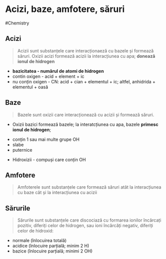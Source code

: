 # Acizi, baze, amfotere, săruri
#Chemistry 

## Acizi
> Acizii sunt substanțele care interacționaeză cu bazele și formează săruri. Oxizii acizi formează acizii la interacțiunea cu apa; **donează ionul de hidrogen**
+ **bazicitatea - numărul de atomi de hidrogen**
+ contin oxigen - acid + element + ic
+ nu conțin oxigen - CN: acid + cian + elementul + ic; altfel, anhidrida + elementul + oasă

## Baze
> Bazele sunt oxizii care interacționează cu acizii și formează săruri.
* Oxizii bazici formează bazele; la interatcțiunea cu apa, bazele **primesc ionul de hidrogen**; 
+ conțin 1 sau mai multe grupe OH
+ slabe
+ puternice
* Hidroxizii - compuși care conțin OH

## Amfotere
> Amfoterele sunt substanțele care formează săruri atât la interacțiunea cu baze cât și la interacțiunea cu acizii

## Sărurile
> Sărurile sunt substanțele care discociază cu formarea ionilor încărcați pozitiv, diferiți celor de hidrogen, sau ioni încărcăți negativ, diferiți celor de hidroxid:
+ normale (înlocuirea totală)
+ acidice (înlocuire parțială; minim 2 H)
+ bazice (înlocuire parțială; minimi 2 OH)
